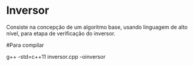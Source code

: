﻿# Inversor

Consiste na concepção de um algoritmo base, usando linguagem de alto nível, para etapa de verificação do inversor.

#Para compilar

g++ -std=c++11 inversor.cpp -oinversor
